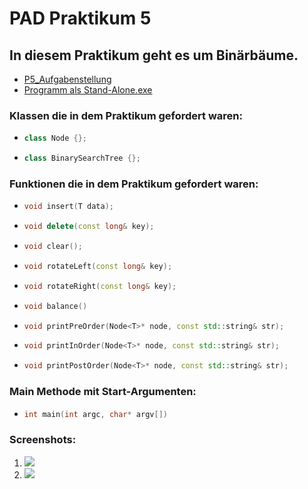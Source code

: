 # PAD Praktikum 5
## In diesem Praktikum geht es um Binärbäume.
* [P5_Aufgabenstellung](https://www.dropbox.com/s/9hhfpnlrvqa92if/Aufgabe%205.pdf?dl=0)
* [Programm als Stand-Alone.exe](https://www.dropbox.com/s/e44qwwsjwuubjuf/P5_CLion.exe?dl=0)

### Klassen die in dem Praktikum gefordert waren:

* ```c++
  class Node {};
* ```c++
  class BinarySearchTree {};

### Funktionen die in dem Praktikum gefordert waren:
* ```c++
  void insert(T data);
* ```c++
  void delete(const long& key);
* ```c++
  void clear();
* ```c++
  void rotateLeft(const long& key);
* ```c++
  void rotateRight(const long& key);
* ```c++
  void balance()
* ```c++
  void printPreOrder(Node<T>* node, const std::string& str);
* ```c++
  void printInOrder(Node<T>* node, const std::string& str);
* ```c++
  void printPostOrder(Node<T>* node, const std::string& str);

### Main Methode mit Start-Argumenten:

* ```c++
  int main(int argc, char* argv[])

### Screenshots:
1. ![](http://i.epvpimg.com/1WtXaab.png)
2. ![](http://i.epvpimg.com/In0Udab.png)
